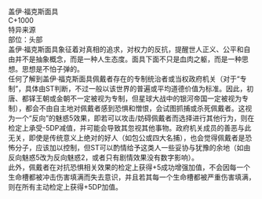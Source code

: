 <title>盖伊·福克斯面具</title>
<meta name="GENERATOR" content="WinCHM">
<meta http-equiv="Content-Type" content="text/html; charset=gb2312">
<br>盖伊·福克斯面具
<br>C+1000
<br>特异来源
<br>部位：头部
<br>盖伊·福克斯面具象征着对真相的追求，对权力的反抗，提醒世人正义、公平和自由并不是抽象概念，而是一种人生态度。面具下面不只是血肉之躯，而是一种思想。思想是不怕子弹的。
<br>任何了解到盖伊·福克斯面具佩戴者存在的专制统治者或当权政府机关（对于“专制”，具体由ST判断，不过一般以该世界的普遍或平均道德价值为标准。因此，初唐、都铎王朝或金朝不一定被视为专制，但星球大战中的银河帝国一定被视为专制），都会不由自主地对佩戴者感到恐惧和憎恨，会试图抓捕或杀死佩戴者。这视为一个“反向”的魅惑5效果，即若可以攻击/妨碍佩戴者而选择进行其他行为，则在检定上承受-5DP减值，并可能会导致其忽视其他事物。政府机关成员的善恶与此无关，即使是传统意义上绝对的好人（如包公或四大名捕），也会觉得佩戴者是恐怖分子，应该加以控制，但ST可以酌情给予这类人一些妥协与犹豫的余地（如由反向魅惑5改为反向魅惑2，或者只有剧情效果没有数字影响）。
<br>此外，佩戴者在对抗恐惧相关效果的检定上获得+5成功增强加值，不会因每一个生命槽都被冲击伤害填满而失去意识，并且若其每一个生命槽都被严重伤害填满，则在所有主动检定上获得+5DP加值。